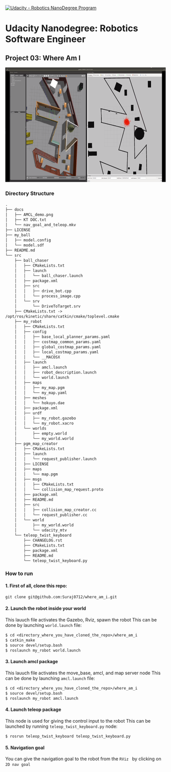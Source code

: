 [![Udacity - Robotics NanoDegree Program](https://s3-us-west-1.amazonaws.com/udacity-robotics/Extra+Images/RoboND_flag.png)](https://www.udacity.com/robotics)

# Udacity Nanodegree: Robotics Software Engineer

## Project 03: Where Am I

<p align="center">
    <img src="./docs/AMCL_demo.png" width="1200" height="360" title="Where am I!" >
</p>

### Directory Structure

```
.
├── docs
│   ├── AMCL_demo.png
│   ├── KT DOC.txt
│   └── nav_goal_and_teleop.mkv
├── LICENSE
├── my_ball
│   ├── model.config
│   └── model.sdf
├── README.md
└── src
    ├── ball_chaser
    │   ├── CMakeLists.txt
    │   ├── launch
    │   │   └── ball_chaser.launch
    │   ├── package.xml
    │   ├── src
    │   │   ├── drive_bot.cpp
    │   │   └── process_image.cpp
    │   └── srv
    │       └── DriveToTarget.srv
    ├── CMakeLists.txt -> /opt/ros/kinetic/share/catkin/cmake/toplevel.cmake
    ├── my_robot
    │   ├── CMakeLists.txt
    │   ├── config
    │   │   ├── base_local_planner_params.yaml
    │   │   ├── costmap_common_params.yaml
    │   │   ├── global_costmap_params.yaml
    │   │   ├── local_costmap_params.yaml
    │   │   └── __MACOSX
    │   ├── launch
    │   │   ├── amcl.launch
    │   │   ├── robot_description.launch
    │   │   └── world.launch
    │   ├── maps
    │   │   ├── my_map.pgm
    │   │   └── my_map.yaml
    │   ├── meshes
    │   │   └── hokuyo.dae
    │   ├── package.xml
    │   ├── urdf
    │   │   ├── my_robot.gazebo
    │   │   └── my_robot.xacro
    │   └── worlds
    │       ├── empty.world
    │       └── my_world.world
    ├── pgm_map_creator
    │   ├── CMakeLists.txt
    │   ├── launch
    │   │   └── request_publisher.launch
    │   ├── LICENSE
    │   ├── maps
    │   │   └── map.pgm
    │   ├── msgs
    │   │   ├── CMakeLists.txt
    │   │   └── collision_map_request.proto
    │   ├── package.xml
    │   ├── README.md
    │   ├── src
    │   │   ├── collision_map_creator.cc
    │   │   └── request_publisher.cc
    │   └── world
    │       ├── my_world.world
    │       └── udacity_mtv
    └── teleop_twist_keyboard
        ├── CHANGELOG.rst
        ├── CMakeLists.txt
        ├── package.xml
        ├── README.md
        └── teleop_twist_keyboard.py
```

### How to run

#### 1. First of all, clone this repo:
```
git clone git@github.com:Suraj0712/where_am_i.git
```

#### 2. Launch the robot inside your world
This lauuch file activates the Gazebo, Rviz, spawn the robot
This can be done by launching ```world.launch``` file:
```
$ cd <directory_where_you_have_cloned_the_repo>/where_am_i
$ catkin_make
$ source devel/setup.bash
$ roslaunch my_robot world.launch
```

#### 3. Launch amcl package
This lauuch file activates the move_base, amcl, and map server node
This can be done by launching ```amcl.launch``` file:
```
$ cd <directory_where_you_have_cloned_the_repo>/where_am_i
$ source devel/setup.bash
$ roslaunch my_robot amcl.launch
```

#### 4. Launch teleop package
This node is used for giving the control input to the robot
This can be launched by running ```teleop_twist_keyboard.py``` node:
```
$ rosrun teleop_twist_keyboard teleop_twist_keyboard.py
```

#### 5. Navigation goal
You can give the navigation goal to the robot from the ```RViz ``` by clicking on ```2D nav goal```


